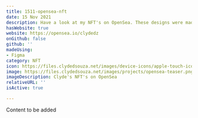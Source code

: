 ```yaml
---
title: 1511-opensea-nft
date: 15 Nov 2021
description: Have a look at my NFT's on OpenSea. These designs were made using Figma!
hasWebsite: true
website: https://opensea.io/clydedz
onGithub: false
github: ''
madeUsing:
- Figma
category: NFT
icon: https://files.clydedsouza.net/images/device-icons/apple-touch-icon.png
image: https://files.clydedsouza.net/images/projects/opensea-teaser.png
imageDescription: Clyde's NFT's on OpenSea
relativeURL: ''
isActive: true

---
```

Content to be added